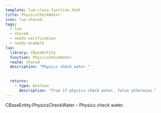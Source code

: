 ```yaml
---
template: lua-class-function.html
title: PhysicsCheckWater
icon: lua-shared
tags:
  - lua
  - shared
  - needs-verification
  - needs-example
lua:
  library: CBaseEntity
  function: PhysicsCheckWater
  realm: shared
  description: "Physics check water."
  
  
  returns:
    - type: boolean
      description: "True if physics check water, false otherwise."
---
```


<div class="lua__search__keywords">
CBaseEntity:PhysicsCheckWater &#x2013; Physics check water.
</div>
